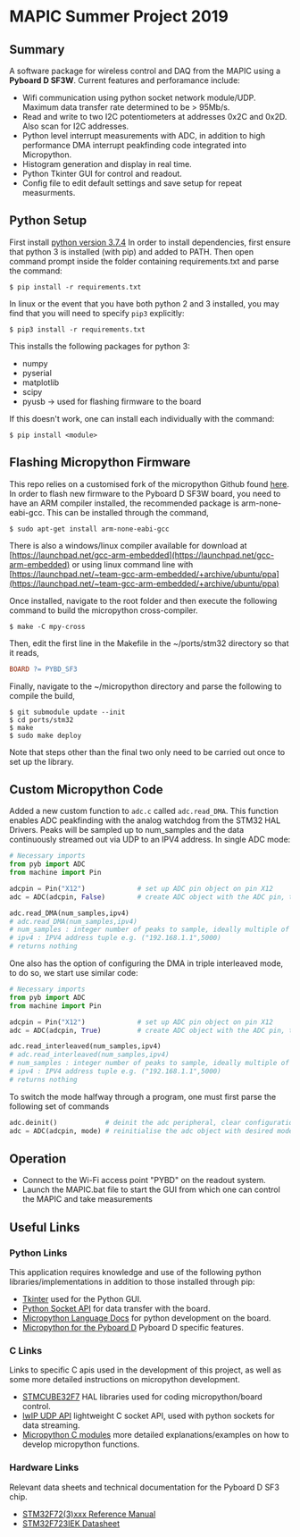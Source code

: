 # MAPIC Summer Project 2019

## Summary

A software package for wireless control and DAQ from the MAPIC using a __Pyboard D SF3W__. Current features and perforamance include:

* Wifi communication using python socket network module/UDP. Maximum data transfer rate determined to be > 95Mb/s.
* Read and write to two I2C potentiometers at addresses 0x2C and 0x2D. Also scan for I2C addresses.
* Python level interrupt measurements with ADC, in addition to high performance DMA interrupt peakfinding code integrated into Micropython.
* Histogram generation and display in real time.
* Python Tkinter GUI for control and readout.
* Config file to edit default settings and save setup for repeat measurments.

## Python Setup

First install [python version 3.7.4](https://www.python.org/downloads/release/python-374/)
In order to install dependencies, first ensure that python 3 is installed (with pip) and added to PATH. Then open command prompt inside the folder containing requirements.txt and parse the command:

```shell
$ pip install -r requirements.txt
```

In linux or the event that you have both python 2 and 3 installed, you may find that you will need to specify `pip3` explicitly:

```shell
$ pip3 install -r requirements.txt
```

This installs the following packages for python 3:

* numpy
* pyserial
* matplotlib
* scipy
* pyusb -> used for flashing firmware to the board

If this doesn't work, one can install each individually with the command:

```shell
$ pip install <module>
```
## Flashing Micropython Firmware

This repo relies on a customised fork of the micropython Github found [here](https://github.com/gyr0code/micropython). In order to flash new firmware to the Pyboard D SF3W board, you need to have an ARM compiler installed, the recommended package is arm-none-eabi-gcc. This can be installed through the command,
```shell
$ sudo apt-get install arm-none-eabi-gcc
```
There is also a windows/linux compiler available for download at [https://launchpad.net/gcc-arm-embedded](https://launchpad.net/gcc-arm-embedded) or using linux command line with [https://launchpad.net/~team-gcc-arm-embedded/+archive/ubuntu/ppa](https://launchpad.net/~team-gcc-arm-embedded/+archive/ubuntu/ppa)

Once installed, navigate to the root folder and then execute the following command to build the micropython cross-compiler.

```shell
$ make -C mpy-cross
```
Then, edit the first line in the Makefile in the ~/ports/stm32 directory so that it reads,

```makefile
BOARD ?= PYBD_SF3
```

Finally, navigate to the ~/micropython directory and parse the following to compile the build,

```shell
$ git submodule update --init
$ cd ports/stm32
$ make
$ sudo make deploy
```

Note that steps other than the final two only need to be carried out once to set up the library.

## Custom Micropython Code

Added a new custom function to ```adc.c``` called ```adc.read_DMA```. This function enables ADC peakfinding with the analog watchdog from the STM32 HAL Drivers. Peaks will be sampled up to num_samples and the data continuously streamed out via UDP to an IPV4 address. In single ADC mode:

```python
# Necessary imports
from pyb import ADC
from machine import Pin

adcpin = Pin("X12")             # set up ADC pin object on pin X12
adc = ADC(adcpin, False)        # create ADC object with the ADC pin, triple mode false

adc.read_DMA(num_samples,ipv4)
# adc.read_DMA(num_samples,ipv4)
# num_samples : integer number of peaks to sample, ideally multiple of 360
# ipv4 : IPV4 address tuple e.g. ("192.168.1.1",5000) 
# returns nothing
```

One also has the option of configuring the DMA in triple interleaved mode, to do so, we start use similar code:

```python
# Necessary imports
from pyb import ADC
from machine import Pin

adcpin = Pin("X12")             # set up ADC pin object on pin X12
adc = ADC(adcpin, True)         # create ADC object with the ADC pin, triple mode true

adc.read_interleaved(num_samples,ipv4)
# adc.read_interleaved(num_samples,ipv4)
# num_samples : integer number of peaks to sample, ideally multiple of 360
# ipv4 : IPV4 address tuple e.g. ("192.168.1.1",5000) 
# returns nothing
```

To switch the mode halfway through a program, one must first parse the following set of commands 

```python
adc.deinit()            # deinit the adc peripheral, clear configuration
adc = ADC(adcpin, mode) # reinitialise the adc object with desired mode
```

## Operation

* Connect to the Wi-Fi access point "PYBD" on the readout system.
* Launch the MAPIC.bat file to start the GUI from which one can control the MAPIC and take measurements

## Useful Links

### Python Links
This application requires knowledge and use of the following python libraries/implementations in addition to those installed through pip:

* [Tkinter](https://www.tutorialspoint.com/python/python_gui_programming) used for the Python GUI.
* [Python Socket API](https://docs.python.org/3/library/socket.html) for data transfer with the board.
* [Micropython Language Docs](https://docs.micropython.org/en/latest/) for python development on the board.
* [Micropython for the Pyboard D](https://pybd.io/hw/pybd_sfxw.html) Pyboard D specific features.

### C Links

Links to specific C apis used in the development of this project, as well as some more detailed instructions on micropython development.

* [STMCUBE32F7](https://www.st.com/en/embedded-software/stm32cubef7.html)  HAL libraries used for coding micropython/board control.
* [lwIP UDP API](https://www.nongnu.org/lwip/2_1_x/index.html) lightweight C socket API, used with python sockets for data streaming.
* [Micropython C modules](https://github.com/MikeTeachman/MicroPython_ESP32_psRAM_LoBo_I2S/blob/master/MicroPython_BUILD/components/micropython/esp32/argument_examples.c) more detailed explanations/examples on how to develop micropython functions.


### Hardware Links
Relevant data sheets and technical documentation for the Pyboard D SF3 chip.

* [STM32F72(3)xxx Reference Manual](https://www.st.com/content/ccc/resource/technical/document/reference_manual/group0/c8/6b/6e/ce/dd/f7/4b/97/DM00305990/files/DM00305990.pdf/jcr:content/translations/en.DM00305990.pdf)
* [STM32F723IEK Datasheet](https://www.st.com/en/microcontrollers-microprocessors/stm32f723ze.html#)
